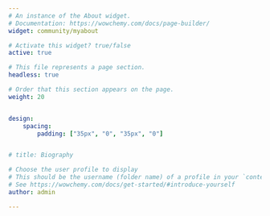 ```yaml
---
# An instance of the About widget.
# Documentation: https://wowchemy.com/docs/page-builder/
widget: community/myabout

# Activate this widget? true/false
active: true

# This file represents a page section.
headless: true

# Order that this section appears on the page.
weight: 20


design: 
    spacing: 
        padding: ["35px", "0", "35px", "0"]


# title: Biography

# Choose the user profile to display
# This should be the username (folder name) of a profile in your `content/authors/` folder.
# See https://wowchemy.com/docs/get-started/#introduce-yourself
author: admin

---
```

